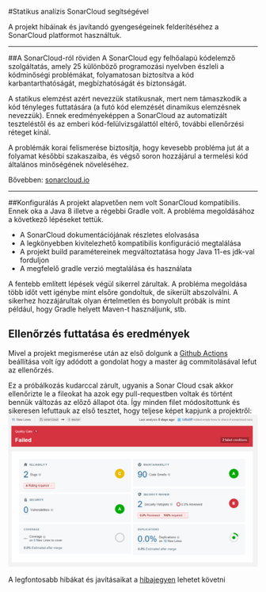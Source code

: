 #Statikus analízis SonarCloud segítségével

A projekt hibáinak és javítandó gyengeségeinek felderítéséhez a SonarCloud platformot használtuk.

---
##A SonarCloud-ról röviden
A SonarCloud egy felhőalapú kódelemző szolgáltatás, amely 25 különböző programozási nyelvben észleli a kódminőségi problémákat, folyamatosan biztosítva a kód karbantarthatóságát, megbízhatóságát és biztonságát.

A statikus elemzést azért nevezzük statikusnak, mert nem támaszkodik a kód tényleges futtatására (a futó kód elemzését dinamikus elemzésnek nevezzük). Ennek eredményeképpen a SonarCloud az automatizált teszteléstől és az emberi kód-felülvizsgálattól eltérő, további ellenőrzési réteget kínál.

A problémák korai felismerése biztosítja, hogy kevesebb probléma jut át a folyamat későbbi szakaszaiba, és végső soron hozzájárul a termelési kód általános minőségének növeléséhez.

Bővebben: [sonarcloud.io](https://docs.sonarcloud.io/#what-is-sonarcloud)

---

##Konfigurálás
A projekt alapvetően nem volt SonarCloud kompatibilis. Ennek oka a Java 8 illetve a régebbi Gradle volt. A probléma megoldásához a következő lépéseket tettük. 

- A SonarCloud dokumentációjának részletes elolvasása
- A legkönyebben kivitelezhető kompatibilis konfiguráció megtalálása
- A projekt build paramétereinek megváltoztatása hogy Java 11-es jdk-val forduljon
- A megfelelő gradle verzió megtalálása és használata

A fentebb említett lépések végül sikerrel zárultak. A probléma megoldása több időt vett igénybe mint elsőre gondoltuk, de sikerült abszolválni. 
A sikerhez hozzájárultak olyan értelmetlen és bonyolult próbák is mint például, hogy Gradle helyett Maven-t használjunk, stb.

## Ellenőrzés futtatása és eredmények
Mivel a projekt megismerése után az első dolgunk a [Github Actions](https://github.com/BME-MIT-IET/iet-hf-2022-unicode_only/blob/master/doc/Github%20Actions.md) beállítása volt így adódott a gondolat hogy a master ág commitolásával lefut az ellenőrzés.

Ez a próbálkozás kudarccal zárult, ugyanis a Sonar Cloud csak akkor ellenőrizte le a fileokat ha azok egy pull-requestben voltak és történt bennük változás az előző állapot óta. Így minden filet módosítottunk és sikeresen lefuttauk az első tesztet, hogy teljese képet kapjunk a projektről: 
![](https://github.com/BME-MIT-IET/iet-hf-2022-unicode_only/blob/master/doc/img/first_sonar_run.png)

A legfontosabb hibákat és javításaikat a [hibajegyen](https://github.com/BME-MIT-IET/iet-hf-2022-unicode_only/issues/8) lehetet követni
